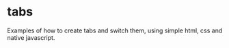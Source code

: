 # tabs
Examples of how to create tabs and switch them, using simple html, css and native javascript.
